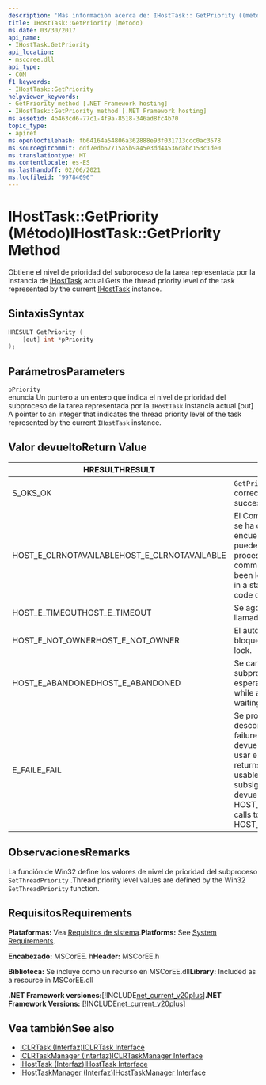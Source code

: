 ```yaml
---
description: 'Más información acerca de: IHostTask:: GetPriority ((método)'
title: IHostTask::GetPriority (Método)
ms.date: 03/30/2017
api_name:
- IHostTask.GetPriority
api_location:
- mscoree.dll
api_type:
- COM
f1_keywords:
- IHostTask::GetPriority
helpviewer_keywords:
- GetPriority method [.NET Framework hosting]
- IHostTask::GetPriority method [.NET Framework hosting]
ms.assetid: 4b463cd6-77c1-4f9a-8518-346ad8fc4b70
topic_type:
- apiref
ms.openlocfilehash: fb64164a54806a362888e93f031713ccc0ac3578
ms.sourcegitcommit: ddf7edb67715a5b9a45e3dd44536dabc153c1de0
ms.translationtype: MT
ms.contentlocale: es-ES
ms.lasthandoff: 02/06/2021
ms.locfileid: "99784696"
---
```

# <a name="ihosttaskgetpriority-method"></a><span data-ttu-id="66670-103">IHostTask::GetPriority (Método)</span><span class="sxs-lookup"><span data-stu-id="66670-103">IHostTask::GetPriority Method</span></span>

<span data-ttu-id="66670-104">Obtiene el nivel de prioridad del subproceso de la tarea representada por la instancia de [IHostTask](ihosttask-interface.md) actual.</span><span class="sxs-lookup"><span data-stu-id="66670-104">Gets the thread priority level of the task represented by the current [IHostTask](ihosttask-interface.md) instance.</span></span>  
  
## <a name="syntax"></a><span data-ttu-id="66670-105">Sintaxis</span><span class="sxs-lookup"><span data-stu-id="66670-105">Syntax</span></span>  
  
```cpp  
HRESULT GetPriority (  
    [out] int *pPriority  
);  
```  
  
## <a name="parameters"></a><span data-ttu-id="66670-106">Parámetros</span><span class="sxs-lookup"><span data-stu-id="66670-106">Parameters</span></span>  

 `pPriority`  
 <span data-ttu-id="66670-107">enuncia Un puntero a un entero que indica el nivel de prioridad del subproceso de la tarea representada por la `IHostTask` instancia actual.</span><span class="sxs-lookup"><span data-stu-id="66670-107">[out] A pointer to an integer that indicates the thread priority level of the task represented by the current `IHostTask` instance.</span></span>  
  
## <a name="return-value"></a><span data-ttu-id="66670-108">Valor devuelto</span><span class="sxs-lookup"><span data-stu-id="66670-108">Return Value</span></span>  
  
|<span data-ttu-id="66670-109">HRESULT</span><span class="sxs-lookup"><span data-stu-id="66670-109">HRESULT</span></span>|<span data-ttu-id="66670-110">Descripción</span><span class="sxs-lookup"><span data-stu-id="66670-110">Description</span></span>|  
|-------------|-----------------|  
|<span data-ttu-id="66670-111">S_OK</span><span class="sxs-lookup"><span data-stu-id="66670-111">S_OK</span></span>|<span data-ttu-id="66670-112">`GetPriority` se devolvió correctamente.</span><span class="sxs-lookup"><span data-stu-id="66670-112">`GetPriority` returned successfully.</span></span>|  
|<span data-ttu-id="66670-113">HOST_E_CLRNOTAVAILABLE</span><span class="sxs-lookup"><span data-stu-id="66670-113">HOST_E_CLRNOTAVAILABLE</span></span>|<span data-ttu-id="66670-114">El Common Language Runtime (CLR) no se ha cargado en un proceso o el CLR se encuentra en un estado en el que no puede ejecutar código administrado ni procesar la llamada correctamente.</span><span class="sxs-lookup"><span data-stu-id="66670-114">The common language runtime (CLR) has not been loaded into a process, or the CLR is in a state in which it cannot run managed code or process the call successfully.</span></span>|  
|<span data-ttu-id="66670-115">HOST_E_TIMEOUT</span><span class="sxs-lookup"><span data-stu-id="66670-115">HOST_E_TIMEOUT</span></span>|<span data-ttu-id="66670-116">Se agotó el tiempo de espera de la llamada.</span><span class="sxs-lookup"><span data-stu-id="66670-116">The call timed out.</span></span>|  
|<span data-ttu-id="66670-117">HOST_E_NOT_OWNER</span><span class="sxs-lookup"><span data-stu-id="66670-117">HOST_E_NOT_OWNER</span></span>|<span data-ttu-id="66670-118">El autor de la llamada no posee el bloqueo.</span><span class="sxs-lookup"><span data-stu-id="66670-118">The caller does not own the lock.</span></span>|  
|<span data-ttu-id="66670-119">HOST_E_ABANDONED</span><span class="sxs-lookup"><span data-stu-id="66670-119">HOST_E_ABANDONED</span></span>|<span data-ttu-id="66670-120">Se canceló un evento mientras un subproceso o fibra bloqueados estaba esperando en él.</span><span class="sxs-lookup"><span data-stu-id="66670-120">An event was canceled while a blocked thread or fiber was waiting on it.</span></span>|  
|<span data-ttu-id="66670-121">E_FAIL</span><span class="sxs-lookup"><span data-stu-id="66670-121">E_FAIL</span></span>|<span data-ttu-id="66670-122">Se produjo un error grave desconocido.</span><span class="sxs-lookup"><span data-stu-id="66670-122">An unknown catastrophic failure occurred.</span></span> <span data-ttu-id="66670-123">Cuando un método devuelve E_FAIL, CLR ya no se puede usar en el proceso.</span><span class="sxs-lookup"><span data-stu-id="66670-123">When a method returns E_FAIL, the CLR is no longer usable within the process.</span></span> <span data-ttu-id="66670-124">Las llamadas subsiguientes a métodos de hospedaje devuelven HOST_E_CLRNOTAVAILABLE.</span><span class="sxs-lookup"><span data-stu-id="66670-124">Subsequent calls to hosting methods return HOST_E_CLRNOTAVAILABLE.</span></span>|  
  
## <a name="remarks"></a><span data-ttu-id="66670-125">Observaciones</span><span class="sxs-lookup"><span data-stu-id="66670-125">Remarks</span></span>  

 <span data-ttu-id="66670-126">La función de Win32 define los valores de nivel de prioridad del subproceso `SetThreadPriority` .</span><span class="sxs-lookup"><span data-stu-id="66670-126">Thread priority level values are defined by the Win32 `SetThreadPriority` function.</span></span>  
  
## <a name="requirements"></a><span data-ttu-id="66670-127">Requisitos</span><span class="sxs-lookup"><span data-stu-id="66670-127">Requirements</span></span>  

 <span data-ttu-id="66670-128">**Plataformas:** Vea [Requisitos de sistema](../../get-started/system-requirements.md).</span><span class="sxs-lookup"><span data-stu-id="66670-128">**Platforms:** See [System Requirements](../../get-started/system-requirements.md).</span></span>  
  
 <span data-ttu-id="66670-129">**Encabezado:** MSCorEE. h</span><span class="sxs-lookup"><span data-stu-id="66670-129">**Header:** MSCorEE.h</span></span>  
  
 <span data-ttu-id="66670-130">**Biblioteca:** Se incluye como un recurso en MSCorEE.dll</span><span class="sxs-lookup"><span data-stu-id="66670-130">**Library:** Included as a resource in MSCorEE.dll</span></span>  
  
 <span data-ttu-id="66670-131">**.NET Framework versiones:**[!INCLUDE[net_current_v20plus](../../../../includes/net-current-v20plus-md.md)]</span><span class="sxs-lookup"><span data-stu-id="66670-131">**.NET Framework Versions:** [!INCLUDE[net_current_v20plus](../../../../includes/net-current-v20plus-md.md)]</span></span>  
  
## <a name="see-also"></a><span data-ttu-id="66670-132">Vea también</span><span class="sxs-lookup"><span data-stu-id="66670-132">See also</span></span>

- [<span data-ttu-id="66670-133">ICLRTask (Interfaz)</span><span class="sxs-lookup"><span data-stu-id="66670-133">ICLRTask Interface</span></span>](iclrtask-interface.md)
- [<span data-ttu-id="66670-134">ICLRTaskManager (Interfaz)</span><span class="sxs-lookup"><span data-stu-id="66670-134">ICLRTaskManager Interface</span></span>](iclrtaskmanager-interface.md)
- [<span data-ttu-id="66670-135">IHostTask (Interfaz)</span><span class="sxs-lookup"><span data-stu-id="66670-135">IHostTask Interface</span></span>](ihosttask-interface.md)
- [<span data-ttu-id="66670-136">IHostTaskManager (Interfaz)</span><span class="sxs-lookup"><span data-stu-id="66670-136">IHostTaskManager Interface</span></span>](ihosttaskmanager-interface.md)
